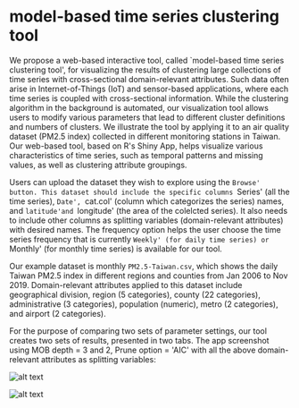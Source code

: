 # model-based time series clustering tool

We propose a web-based interactive tool, called `model-based time series clustering tool', 
for visualizing the results of clustering large collections of time series with cross-sectional domain-relevant attributes. 
Such data often arise in Internet-of-Things (IoT) and sensor-based applications, where each time series is coupled with cross-sectional information.
While the clustering algorithm in the background is automated, our visualization tool allows users to modify various parameters that lead to different cluster 
definitions and numbers of clusters. We illustrate the tool by applying it to an air quality dataset (PM2.5 index) collected in different monitoring stations in Taiwan.
Our web-based tool, based on R's Shiny App, helps visualize various characteristics of time series, such as temporal patterns and missing values, as well as clustering 
attribute groupings.

Users can upload the dataset they wish to explore using the `Browse' button. This dataset should include the specific columns `Series' (all the time series), 
`Date', `cat.col' (column which categorizes the series) names, and `latitude'and `longitude' (the area of the colelcted series). 
It also needs to include other columns as splitting variables (domain-relevant attributes) 
with desired names. 
The frequency option helps the user choose the time series frequency that is currently `Weekly' (for daily time series) or `Monthly' 
(for monthly time series) is available for our tool.  

Our example dataset is monthly ```PM2.5-Taiwan.csv```, which shows the daily Taiwan PM2.5 index in different regions and counties from Jan 2006 to Nov 2019. 
Domain-relevant attributes applied to this dataset include geographical division, region (5 categories), county (22 categories), administrative (3 categories), 
population (numeric), metro (2 categories), and airport (2 categories). 

For the purpose of comparing two sets of parameter settings, our tool creates two sets of results, presented in two tabs.
The app screenshot using MOB depth = 3 and 2, Prune option = 'AIC' with all the above domain-relevant attributes as splitting variables:

![alt text](<https://github.com/mahsaashouri/Interactive-tool-for-time-series-visualization/blob/main/screenshot.png>)

![alt text](<https://github.com/mahsaashouri/Interactive-tool-for-time-series-visualization/blob/main/screenshot2.png>)
